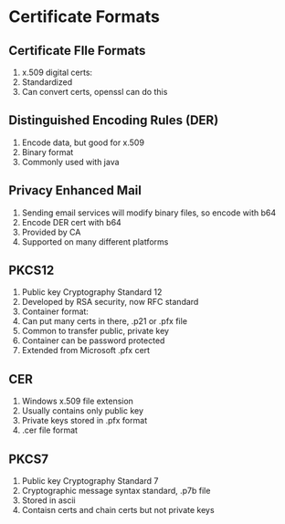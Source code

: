 # Certificate Formats

## Certificate FIle Formats

1. x.509 digital certs:
 1. Standardized
1. Can convert certs, openssl can do this

## Distinguished Encoding Rules (DER)

1. Encode data, but good for x.509
1. Binary format
1. Commonly used with java

## Privacy Enhanced Mail

1. Sending email services will modify binary files, so encode with b64
1. Encode DER cert with b64
1. Provided by CA
1. Supported on many different platforms

## PKCS12

1. Public key Cryptography Standard 12
1. Developed by RSA security, now RFC standard
1. Container format:
 1. Can put many certs in there, .p21 or .pfx file
 1. Common to transfer public, private key
 1. Container can be password protected
1. Extended from Microsoft .pfx cert

## CER

1. Windows x.509 file extension
1. Usually contains only public key
1. Private keys stored in .pfx format
1. .cer file format

## PKCS7

1. Public key Cryptography Standard 7
1. Cryptographic message syntax standard, .p7b file
1. Stored in ascii
1. Contaisn certs and chain certs but not private keys
